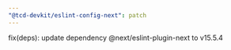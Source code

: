 ```yaml
---
"@tcd-devkit/eslint-config-next": patch
---
```


fix(deps): update dependency @next/eslint-plugin-next to v15.5.4
